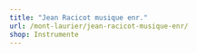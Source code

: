 ```yaml
---
title: "Jean Racicot musique enr."
url: /mont-laurier/jean-racicot-musique-enr/
shop: Instrumente
---
```

